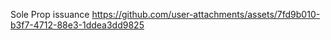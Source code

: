 
Sole Prop issuance
https://github.com/user-attachments/assets/7fd9b010-b3f7-4712-88e3-1ddea3dd9825

